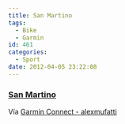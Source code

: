 ```yaml
---
title: San Martino
tags:
  - Bike
  - Garmin
id: 461
categories:
  - Sport
date: 2012-04-05 23:22:08
---
```


### [San Martino](http://connect.garmin.com/activity/164994556)

Vía [Garmin Connect - alexmufatti](http://connect.garmin.com/explore?owner=alexmufatti)